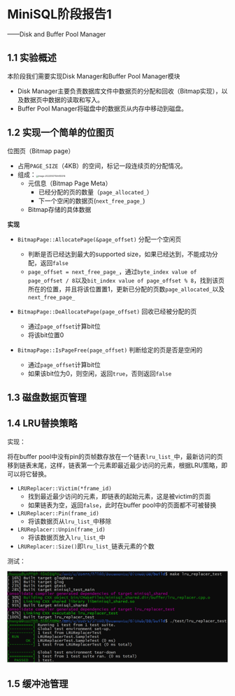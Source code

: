 # MiniSQL阶段报告1

——Disk and Buffer Pool Manager

## 1.1 实验概述

本阶段我们需要实现Disk Manager和Buffer Pool Manager模块

- Disk Manager主要负责数据库文件中数据页的分配和回收（Bitmap实现），以及数据页中数据的读取和写入。
- Buffer Pool Manager将磁盘中的数据页从内存中移动到磁盘。

## 1.2 实现一个简单的位图页

位图页（Bitmap page）

- 占用`PAGE_SIZE`（4KB）的空间，标记一段连续页的分配情况。
- 组成：<img src="C:\Users\17260\AppData\Roaming\Typora\typora-user-images\image-20220507164455016.png" alt="image-20220507164455016" style="zoom:33%;" />
  - 元信息（Bitmap Page Meta）
    - 已经分配的页的数量（`page_allocated_`）
    - 下一个空闲的数据页(`next_free_page_`)
  - Bitmap存储的具体数据

**实现**

- `BitmapPage::AllocatePage(&page_offset)` 分配一个空闲页
  - 判断是否已经达到最大的supported size，如果已经达到，不能成功分配，返回`false`
  - `page_offset = next_free_page_`，通过`byte_index value of page_offset / 8`以及`bit_index value of page_offset % 8`，找到该页所在的位置，并且将该位置置1，更新已分配的页数`page_allocated_`以及`next_free_page_`

- `BitmapPage::DeAllocatePage(page_offset)` 回收已经被分配的页
  - 通过`page_offset`计算bit位
  - 将该bit位置0

- `BitmapPage::IsPageFree(page_offset)` 判断给定的页是否是空闲的
  - 通过`page_offset`计算bit位
  - 如果该bit位为0，则空闲，返回`true`，否则返回`false`

## 1.3 磁盘数据页管理

## 1.4 LRU替换策略

实现：

将在buffer pool中没有pin的页帧数存放在一个链表`lru_list_`中，最新访问的页移到链表末尾，这样，链表第一个元素即最近最少访问的元素，根据LRU策略，即可以将它替换。

- `LRUReplacer::Victim(*frame_id)`
  - 找到最近最少访问的元素，即链表的起始元素，这是被victim的页面
  - 如果链表为空，返回`false`，此时在buffer pool中的页面都不可被替换
- `LRUReplacer::Pin(frame_id)`
  - 将该数据页从`lru_list_`中移除
- `LRUReplacer::Unpin(frame_id)`
  - 将该数据页放入`lru_list_`中
- `LRUReplacer::Size()`即`lru_list_`链表元素的个数

测试：

![image-20220507174743517](Test_lru.png)

## 1.5 缓冲池管理

